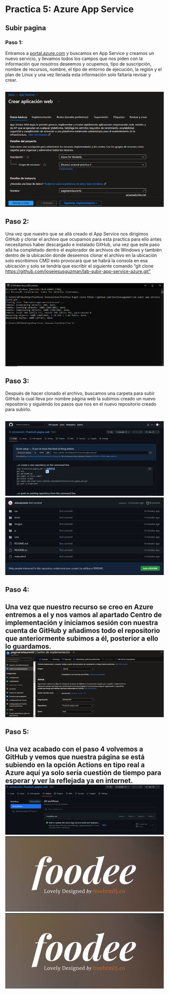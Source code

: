 # Practica 5: Azure App Service 
## **Subir pagina**
### Paso 1:  

Entramos a [portal.azure.com](https://portal.azure.com/) y buscamos en App Service y creamos un nuevo servicio, y llevamos todos los campos que nos piden con la información que nosotros deseemos y ocupemos, tipo de suscripción, nombre de recursos, nombre, el tipo de entorno de ejecución, la región y el plan de Linux y una vez llenada esta información solo faltaría revisar y crear.   

![creacion aplicacion web](https://github.com/aldodanielle/P5_AAS_subir_pagina-/blob/main/Imagenes/1.png)
----------------------------------------------------------------------------------------
## Paso 2:

Una vez que nuestro que se allá creado el App Service nos dirigimos GitHub y clonar el archivo que ocupamos para esta practica para ello antes necesitamos haber descargado e instalado GitHub, una vez que este paso allá ha completado dentro el explorador de archivos de Windows y también dentro de la ubicación donde deseemos clonar el archivo en la ubicación solo escribimos CMD esto provocará que se habrá la consola en esa ubicación y solo se tendría que escribir el siguiente comando “git clone https://github.com/josejesusguzman/lab-subir-app-service-azure.git”    

![clonacion](https://github.com/aldodanielle/P5_AAS_subir_pagina-/blob/main/Imagenes/2.png)
----------------------------------------------------------------------------------------
## Paso 3:  

Después de hacer clonado el archivo, buscamos una carpeta para subir GitHub la cual lleva por nombre página web la subimos creado un nuevo repositorio y siguiendo los pasos que nos en el nuevo repositorio creado para subirlo.  

![new repository](https://github.com/aldodanielle/P5_AAS_subir_pagina-/blob/main/Imagenes/3.png)
![repository clone](https://github.com/aldodanielle/P5_AAS_subir_pagina-/blob/main/Imagenes/4.png)
----------------------------------------------------------------------------------------
## Paso 4:

Una vez que nuestro recurso se creo en Azure entremos a el y nos vamos al apartado Centro de implementación y iniciamos sesión con nuestra cuenta de GitHub y añadimos todo el repositorio que anteriormente subimos a él, posterior a ello lo guardamos.
![inicio de sesion](https://github.com/aldodanielle/P5_AAS_subir_pagina-/blob/main/Imagenes/5.png)
----------------------------------------------------------------------------------------
## Paso 5:  

Una vez acabado con el paso 4 volvemos a GitHub y vemos que nuestra página se está subiendo en la opción Actions en tipo real a Azure aquí ya solo sería cuestión de tiempo para esperar y ver la reflejada ya en internet.
![GitHub](https://github.com/aldodanielle/P5_AAS_subir_pagina-/blob/main/Imagenes/6.png)
![pagina 1](https://github.com/aldodanielle/P5_AAS_subir_pagina-/blob/main/Imagenes/7.png)
![pagina 2](https://github.com/aldodanielle/P5_AAS_subir_pagina-/blob/main/Imagenes/7.png)
----------------------------------------------------------------------------------------
